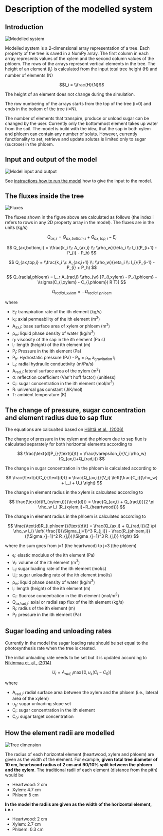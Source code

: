 Description of the modelled system
==================================

Introduction
------------

![Modelled system](../_static/modelled_system.png "modelled system")


Modelled system is a 2-dimensional array representation of a tree. Each property of the tree is saved in a NumPy array. 
The first column in each array represents values of the xylem and the second column values of the phloem. 
The rows of the arrays represent vertical elements in the tree. The height of an element (l<sub>i</sub>) is calculated 
from the input total tree height (H) and number of elements (N)

$$l_i = \\frac{H}{N}$$

The height of an element does not change during the simulation.

The row numbering of the arrays starts from the top of the tree (i=0) and ends in the bottom of the tree (i=N).

The number of elements that transpire, produce or unload sugar can be changed by the user. Currently only the bottommost
element takes up water from the soil. The model is build with the idea, that the sap in both xylem and phloem can contain
any number of soluts. However, currently functionality to set, retrieve and update solutes is limited only to sugar (sucrose)
in the phloem.

Input and output of the model
-----------------------------
![Model input and output](../../source/_static/model_input_output.png "model input and output")

See [instructions how to run the model](instructions_to_run.md) how to give the input to the model.

The fluxes inside the tree
-------------------------------------------------------------------------------

![Fluxes](../../source/_static/fluxes.png "calculated fluxes in the model")

The fluxes shown in the figure above are calculated as follows (the index i refers to rows in any 2D property array in the model). The fluxes are in the units (kg/s)

$$ Q_{ax,i} = Q_{ax,bottom,i} + Q_{ax,top,i} - E_i$$

$$ Q_{ax,bottom,i} = \\frac{k_i \\: A_{ax,i} \\: \\rho_w}{\eta_i \\: l_i}(P_{i+1} - P_{i} - P_h) $$

$$ Q_{ax,top,i} = \\frac{k_i \\: A_{ax,i+1} \\: \\rho_w}{\eta_i \\: l_i}(P_{i-1} - P_{i} + P_h) $$

$$ Q_{radial,phloem} = L_r A_{rad,i} \\rho_{w} [P_{i,xylem} - P_{i,phloem} - \\sigma(C_{i,xylem} - C_{i,phloem}) R T)] $$

$$ Q_{radial,xylem} = -Q_{radial,phloem} $$

where

* E<sub>i</sub>: transpiration rate of the ith element (kg/s)
* k<sub>i</sub>: axial permeability of the ith element (m<sup>2</sup>)
* A<sub>ax,i</sub>: base surface area of xylem or phloem (m<sup>2</sup>)
* &rho;<sub>w</sub>: liquid phase density of water (kg/m<sup>3</sup>)
* &eta;: viscosity of the sap in the ith element (Pa s)
* l<sub>i</sub>: length (height) of the ith element (m)
* P<sub>i</sub>: Pressure in the ith element (Pa)
* P<sub>h</sub>: Hydrostatic pressure (Pa) - P<sub>h</sub> = &rho;<sub>w</sub> a<sub>gravitation</sub> l<sub>i</sub>
* L<sub>r</sub>: radial hydraulic conductivity (m/Pa/s)
* A<sub>rad,i</sub>: lateral surface area of the xylem (m<sup>2</sup>)
* &sigma;: reflection coefficient (Van't hoff factor) (unitless)
* C<sub>i</sub>: sugar concentration in the ith element (mol/m<sup>3</sup>)
* R: universal gas constant (J/K/mol)
* T: ambient temperature (K)

The change of pressure, sugar concentration and element radius due to sap flux
------------------------------------------------------------------------------
The equations are calcualted based on [Hölttä et al., (2006)](https://link.springer.com/article/10.1007/s00468-005-0014-6)

The change of pressure in the xylem and the phloem due to sap flux is calculated separately for both horizontal elements according to

$$ \frac{\text{d}P_i}{\text{d}t} = \frac{\varepsilon_i}{V_i \rho_w}(Q_{ax,i}+Q_{rad,i}) $$

The change in sugar concentration in the phloem is calculated according to

$$ \frac{\text{d}C_i}{\text{d}t} = \frac{Q_{ax,i}}{V_i} \left(\frac{C_i}{\rho_w} + L_i + U_i \right) $$

The change in element radius in the xylem is calculated according to

$$ \frac{\text{d}R_{xylem,i}}{\text{d}t} = \frac{Q_{ax,i} + Q_{rad,i}}{2 \pi \rho_w l_i (R_{xylem,i}+R_{heartwood})} $$

The change in element radius in the phloem is calculated according to

$$ \frac{\text{d}R_{i,phloem}}{\text{d}t} = \frac{Q_{ax,i} + Q_{rad,i}}{2 \pi \rho_w l_i} \left( \frac{1}{\Sigma_{j=1}^3 R_{j,i}} - \frac{R_{phloem,i}}{(\Sigma_{j=1}^2 R_{j,i})(\Sigma_{j=1}^3 R_{j,i}} \right) $$

where the sum goes from j=1 (the heartwood) to j=3 (the phloem)

* &varepsilon;<sub>i</sub>: elastic modulus of the ith element (Pa)
* V<sub>i</sub>: volume of the ith element (m<sup>3</sup>)
* L<sub>i</sub>: sugar loading rate of the ith element (mol/s)
* U<sub>i</sub>: sugar unloading rate of the ith element (mol/s)
* &rho;<sub>w</sub>: liquid phase density of water (kg/m<sup>3</sup>)
* l<sub>i</sub>: length (height) of the ith element (m)
* C<sub>i</sub>: Sucrose concentration in the ith element (mol/m<sup>3</sup>)
* Q<sub>ax/rad,i</sub>: axial or radial sap flux of the ith element (kg/s)
* R<sub>i</sub>: radius of the ith element (m)
* P<sub>i</sub>: pressure in the ith element (Pa)

Sugar loading and unloading rates
---------------------------------

Currently in the model the sugar loading rate should be set equal to the photosynthesis rate when the tree is created.

The initial unloading rate needs to be set but it is updated according to
[Nikinmaa et. al., (2014)](https://academic.oup.com/aob/article/114/4/653/2769025)

$$ U_i = A_{rad,i} \max{ [0, u_s (C_i - C_0)]}$$

where

* A<sub>rad,i</sub>: radial surface area between the xylem and the phloem (i.e., lateral area of the xylem)
* u<sub>s</sub>: sugar unloading slope set
* C<sub>i</sub>: sugar concentration in the ith element
* C<sub>0</sub>: sugar target concentration


How the element radii are modelled
-------------------------------------------------
![Tree dimension](../../source/_static/tree.png "definition of tree radii")

The radius of each horizontal element (heartwood, xylem and phloem) are given as the width of the element.
For example, **given total tree diameter of 10 cm, heartwood radius of 2 cm and 90/10% split between the phloem
and the xylem**. The traditional radii of each element (distance from the pith) would be
* Heartwood: 2 cm
* Xylem: 4.7 cm
* Phloem 5 cm

**In the model the radiis are given as the width of the horizontal element, i.e.:**
* Heartwood: 2 cm
* Xylem: 2.7 cm
* Phloem: 0.3 cm